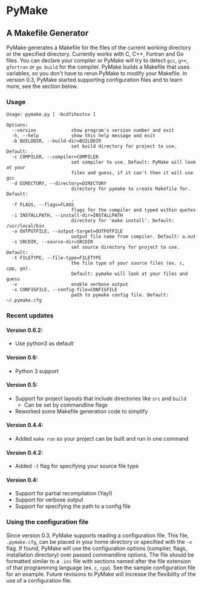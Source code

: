 # PyMake
## A Makefile Generator 

PyMake generates a Makefile for the files of the current working directory or the specified directory. Currently works with C, C++, Fortran and Go files. You can declare your compiler or PyMake will try to detect `gcc`, `g++`, `gfortran` or `go build` for the compiler.  PyMake builds a Makefile that uses variables, so you don't have to rerun PyMake to modify your Makefile. In version 0.3, PyMake started supporting configuration files and to learn more, see the section below.  

### Usage
```
Usage: pymake.py [ -bcdfihostvx ]

Options:
  --version             show program's version number and exit
  -h, --help            show this help message and exit
  -b BUILDDIR, --build-dir=BUILDDIR
                        set build directory for project to use. Default: .
  -c COMPILER, --compiler=COMPILER
                        set compiler to use. Default: PyMake will look at your
                        files and guess, if it can't then it will use gcc
  -d DIRECTORY, --directory=DIRECTORY
                        directory for pymake to create Makefile for. Default:
                        .
  -f FLAGS, --flags=FLAGS
                        flags for the compiler and typed within quotes
  -i INSTALLPATH, --install-dir=INSTALLPATH
                        directory for 'make install'. Default: /usr/local/bin
  -o OUTPUTFILE, --output-target=OUTPUTFILE
                        output file name from compiler. Default: a.out
  -s SRCDIR, --source-dir=SRCDIR
                        set source directory for project to use. Default: .
  -t FILETYPE, --file-type=FILETYPE
                        the file type of your source files (ex. c, cpp, go).
                        Default: pymake will look at your files and guess
  -v                    enable verbose output
  -x CONFIGFILE, --config-file=CONFIGFILE
                        path to pymake config file. Default: ~/.pymake.cfg
```

### Recent updates

#### Version 0.6.2:
- Use python3 as default

#### Version 0.6:
- Python 3 support
 
#### Version 0.5:
- Support for project layouts that include directories like `src` and `build`
	- Can be set by commandline flags
- Reworked some Makefile generation code to simplify

#### Version 0.4.4:
- Added `make run` so your project can be built and run in one command

#### Version 0.4.2:
- Added `-t` flag for specifying your source file type

#### Version 0.4:
- Support for partial recompilation  (Yay!)
- Support for verbose output 
- Support for specifying the path to a config file

### Using the configuration file
Since version 0.3, PyMake supports reading a configuration file. This file, `.pymake.cfg`, can be placed in your home directory or specified with the `-x` flag. If found, PyMake will use the configuration options (compiler, flags, installation directory) over passed commandline options. The file should be formatted similar to a `.ini` file with sections named after the file extension of that programming language (ex. `c`, `cpp`). See the sample configuration file for an example. Future revisions to PyMake will increase the flexibility of the use of a configuration file. 
